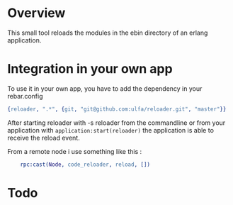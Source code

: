 # Overview

This small tool reloads the modules in the ebin directory of an erlang 
application.

# Integration in your own app

To use it in your own app, you have to add the dependency in your rebar.config

```erlang
{reloader, ".*", {git, "git@github.com:ulfa/reloader.git", "master"}}
```
After starting reloader with -s reloader from the commandline or from your
application with ``` application:start(reloader) ``` the application
is able to receive the reload event.

From a remote node i use something like this : 

```erlang
	rpc:cast(Node, code_reloader, reload, [])
```

# Todo
